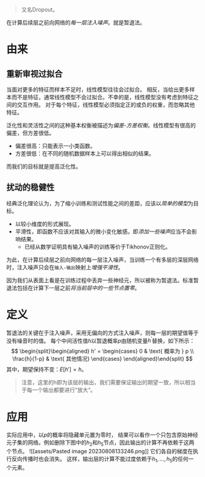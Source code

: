 > 又名Dropout。

在计算后续层之前向网络的*每一层注入噪声*。就是暂退法。

# 由来
## 重新审视过拟合
当面对更多的特征而样本不足时，线性模型往往会过拟合。 相反，当给出更多样本而不是特征，通常线性模型不会过拟合。不幸的是，线性模型没有考虑到特征之间的交互作用。 对于每个特征，线性模型必须指定正的或负的权重，而忽略其他特征。

泛化性和灵活性之间的这种基本权衡被描述为*偏差-方差权衡*。线性模型有很高的偏差，但方差很低。
- 偏差很高：只能表示一小类函数。
- 方差很低：在不同的随机数据样本上可以得出相似的结果。

而我们的目标就是提高泛化性。
## 扰动的稳健性
经典泛化理论认为，为了缩小训练和测试性能之间的差距，应该以*简单的模型*为目标。
- 以较小维度的形式展现。
- 平滑性，即函数不应该对其输入的微小变化敏感。即*添加一些噪声*应当不会影响结果。
	- 已经从数学证明具有输入噪声的训练等价于Tikhonov正则化。

为此，在计算后续层之前向网络的每一层注入噪声，当训练一个有多层的深层网络时，注入噪声只会在`输入-输出`映射上*增强平滑性*。

因为我们从表面上看是在训练过程中丢弃一些神经元，所以被称为暂退法。标准暂退法包括在计算下一层之前*将当前层中的一些节点置零*。
# 定义
暂退法的关键在于注入噪声，采用无偏向的方式注入噪声，则每一层的期望值等于没有噪音时的值。
每个中间活性值$h$以暂退概率$p$由随机变量$h^{'}$替换，如下所示：
$$
\begin{split}\begin{aligned}
h' =
\begin{cases}
    0 & \text{ 概率为 } p \\
    \frac{h}{1-p} & \text{ 其他情况}
\end{cases}
\end{aligned}\end{split}
$$
其中，期望保持不变：$E[h'] = h$。

> 注意，这里的h即为该层的输出，我们需要保证输出的期望一致，所以相当于每一个输出都要进行”放大“。


# 应用
实际应用中，以$p$的概率将隐藏单元置为零时， 结果可以看作一个只包含原始神经元子集的网络。例如删除下图中的$h_2$和$h_5$节点，因此输出的计算不再依赖于这两个节点。
![[assets/Pasted image 20230808133246.png]]
它们各自的梯度在执行反向传播时也会消失。 这样，输出层的计算不能过度依赖于$h_1,…,h_5$的任何一个元素。